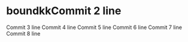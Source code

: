 # boundkkCommit 2 line
Commit 3 line
Commit 4 line
Commit 5 line
Commit 6 line
Commit 7 line
Commit 8 line
